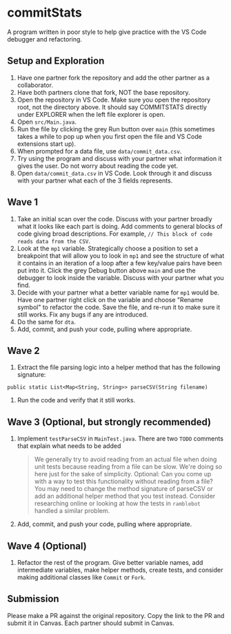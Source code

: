 # commitStats

A program written in poor style to help give practice with the VS Code debugger and refactoring.

## Setup and Exploration
1. Have one partner fork the repository and add the other partner as a collaborator.
1. Have both partners clone that fork, NOT the base repository.
1. Open the repository in VS Code. Make sure you open the repository root, not the directory above. It should say COMMITSTATS directly under EXPLORER when the left file explorer is open.
1. Open `src/Main.java`.
1. Run the file by clicking the grey Run button over `main` (this sometimes takes a while to pop up when you first open the file and VS Code extensions start up).
1. When prompted for a data file, use `data/commit_data.csv`.
1. Try using the program and discuss with your partner what information it gives the user. Do not worry about reading the code yet.
1. Open `data/commit_data.csv` in VS Code. Look through it and discuss with your partner what each of the 3 fields represents.

## Wave 1
1. Take an initial scan over the code. Discuss with your partner broadly what it looks like each part is doing. Add comments to general blocks of code giving broad descriptions. For example, `// This block of code reads data from the CSV`.
1. Look at the `mp1` variable. Strategically choose a position to set a breakpoint that will allow you to look in `mp1` and see the structure of what it contains in an iteration of a loop after a few key/value pairs have been put into it. Click the grey Debug button above `main` and use the debugger to look inside the variable. Discuss with your partner what you find.
1. Decide with your partner what a better variable name for `mp1` would be. Have one partner right click on the variable and choose "Rename symbol" to refactor the code. Save the file, and re-run it to make sure it still works. Fix any bugs if any are introduced.
1. Do the same for `dta`.
1. Add, commit, and push your code, pulling where appropriate.

## Wave 2
1. Extract the file parsing logic into a helper method that has the following signature:
```
public static List<Map<String, String>> parseCSV(String filename)
```
1. Run the code and verify that it still works.

## Wave 3 (Optional, but strongly recommended)
1. Implement `testParseCSV` in `MainTest.java`. There are two `TODO` comments that explain what needs to be added
    > We generally try to avoid reading from an actual file when doing unit tests because reading from a file can be slow. We're doing so here just for the sake of simplicity. Optional: Can you come up with a way to test this functionality without reading from a file? You may need to change the method signature of parseCSV or add an additional helper method that you test instead. Consider researching online or looking at how the tests in `ramblebot` handled a similar problem.
1. Add, commit, and push your code, pulling where appropriate.

## Wave 4 (Optional)
1. Refactor the rest of the program. Give better variable names, add intermediate variables, make helper methods, create tests, and consider making additional classes like `Commit` or `Fork`.

## Submission
Please make a PR against the original repository. Copy the link to the PR and submit it in Canvas. Each partner should submit in Canvas.
